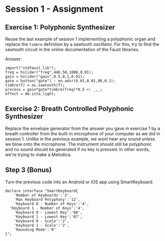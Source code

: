 # Session 1 - Assignment

## Exercise 1: Polyphonic Synthesizer

Reuse the last example of session 1 implementing a polyphonic organ and 
replace the `timbre` definition by a sawtooth oscillator. For this, try to find 
the sawtooth circuit in the online documentation of the Faust libraries. 

Answer: 

```
import("stdfaust.lib");
freq = hslider("freq",440,50,1000,0.01);
gain = hslider("gain",0.5,0,1,0.01);
gate = button("gate") : en.adsr(0.01,0.01,90,0.1);
timbre(f) = os.sawtooth(f);
process = gain*gate*timbre(freq)*0.5 <: _,_;
effect = dm.zita_light;
```

## Exercise 2: Breath Controlled Polyphonic Synthesizer

Replace the envelope generator from the answer you gave in exercise 1 by a 
breath controller from the built-in microphone of your computer as we did in
session 1. Unlike in the previous example, we wont hear any sound unless we 
blow onto the microphone. The instrument should still be polyphonic and 
no sound should be generated if no key is pressed. In other words, we're trying
to make a Melodica.

## Step 3 (Bonus)

Turn the previous code into an Android or iOS app using SmartKeyboard:

```
declare interface "SmartKeyboard{
	'Number of Keyboards':'2',
	'Max Keyboard Polyphony':'12',
	'Keyboard 0 - Number of Keys':'4',
  'Keyboard 1 - Number of Keys':'4',
	'Keyboard 0 - Lowest Key':'60',
	'Keyboard 1 - Lowest Key':'67',
	'Keyboard 0 - Scale':'2',
	'Keyboard 1 - Scale':'2',
	'Rounding Mode':'0'
}";
```

